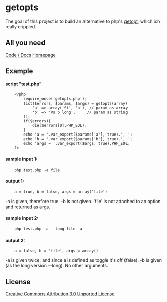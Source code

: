 getopts
=======

The goal of this project is to build an alternative
to php's [getopt][], which ich really crippled.

[getopt]: http://www.php.net/manual/en/function.getopt.php

All you need
------------

[Code / Docs](https://github.com/alexkazik/getopts)
[Homepage](http://alex.kazik.de/195/getopts/)

Example
-------

#### script "test.php"

		<?php
			require_once('getopts.php');
			list($errors, $params, $args) = getopts(array(
				'a' => array('St', 'a'), // param as array
				'b' => 'Vs b long',     // param as string
			));
			if($errors){
				die($errors[0].PHP_EOL);
			}
			echo 'a = '.var_export($params['a'], true).', ';
			echo 'b = '.var_export($params['b'], true).', ';
			echo 'args = '.var_export($args, true).PHP_EOL;
		?>
	
#### sample input 1:

		php test.php -a file

#### output 1:

		a = true, b = false, args = array('file')
	
-a is given, therefore true. -b is not given.
'file' is not attached to an option and returned as args.
			
#### sample input 2:

		php test.php -a --long file -a

#### output 2:

		a = false, b = 'file', args = array()

-a is given twice, and since a is defined as toggle it's off (false).
-b is given (as the long version --long). No other arguments.


License
-------

[Creative Commons Attribution 3.0 Unported License](http://creativecommons.org/licenses/by/3.0/)
